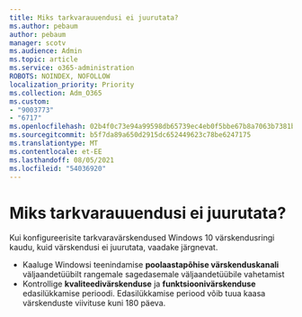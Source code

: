 ```yaml
---
title: Miks tarkvarauuendusi ei juurutata?
ms.author: pebaum
author: pebaum
manager: scotv
ms.audience: Admin
ms.topic: article
ms.service: o365-administration
ROBOTS: NOINDEX, NOFOLLOW
localization_priority: Priority
ms.collection: Adm_O365
ms.custom:
- "9003773"
- "6717"
ms.openlocfilehash: 02b4f0c73e94a99598db65739ec4eb0f5bbe67b8a7063b7381b9e6f59efd8c12
ms.sourcegitcommit: b5f7da89a650d2915dc652449623c78be6247175
ms.translationtype: MT
ms.contentlocale: et-EE
ms.lasthandoff: 08/05/2021
ms.locfileid: "54036920"
---
```

# <a name="why-software-updates-are-not-being-deployed"></a>Miks tarkvarauuendusi ei juurutata?

Kui konfigureerisite tarkvaravärskendused Windows 10 värskendusringi kaudu, kuid värskendusi ei juurutata, vaadake järgnevat.  

- Kaaluge Windowsi teenindamise **poolaastapõhise värskenduskanali** väljaandetüübilt rangemale sagedasemale väljaandetüübile vahetamist  
- Kontrollige **kvaliteedivärskenduse** ja **funktsioonivärskenduse** edasilükkamise perioodi. Edasilükkamise periood võib tuua kaasa värskenduste viivituse kuni 180 päeva.
